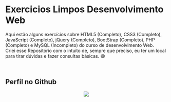 # Exercicios Limpos Desenvolvimento Web
Aqui estão alguns exercícios sobre HTML5 (Completo), CSS3 (Completo), JavaScript (Completo), jQuery (Completo), BootStrap (Completo), PHP (Completo) e MySQL (Incompleto) do curso de desenvolvimento Web.\
Criei esse Repositório com o intuito de, sempre que preciso, eu ter um local para tirar dúvidas e fazer consultas básicas. :sweat_smile:

&nbsp;&nbsp;&nbsp;&nbsp;&nbsp;&nbsp;&nbsp;&nbsp;&nbsp;&nbsp;&nbsp;&nbsp;&nbsp;&nbsp;&nbsp;&nbsp;&nbsp;&nbsp;&nbsp;&nbsp;

## Perfil no Github

<p align="center">
    <a href="https://github.com/CMLeonardo">
        <img  src="https://img.shields.io/badge/GitHub-100000?style=for-the-badge&logo=github&logoColor=white&link=https://https://github.com/CMLeonardo">
    </a>
